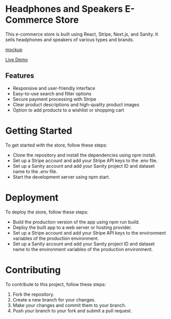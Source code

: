 # Headphones and Speakers E-Commerce Store
This e-commerce store is built using React, Stripe, Next.js, and Sanity. It sells headphones and speakers of various types and brands.

[mockup](/ecommerce/demo/screenshot-rocks.png)

[Live Demo](https://ecommerce-sanity-stripe-alpha-nine.vercel.app/)

## Features
- Responsive and user-friendly interface
- Easy-to-use search and filter options
- Secure payment processing with Stripe
- Clear product descriptions and high-quality product images
- Option to add products to a wishlist or shopping cart

# Getting Started
To get started with the store, follow these steps:

- Clone the repository and install the dependencies using npm install.
- Set up a Stripe account and add your Stripe API keys to the .env file.
- Set up a Sanity account and add your Sanity project ID and dataset name to the .env file.
- Start the development server using npm start.

# Deployment
To deploy the store, follow these steps:

- Build the production version of the app using npm run build.
- Deploy the built app to a web server or hosting provider.
- Set up a Stripe account and add your Stripe API keys to the environment variables of the production environment.
- Set up a Sanity account and add your Sanity project ID and dataset name to the environment variables of the production environment.

# Contributing
To contribute to this project, follow these steps:

1. Fork the repository.
2. Create a new branch for your changes.
3. Make your changes and commit them to your branch.
4. Push your branch to your fork and submit a pull request.
